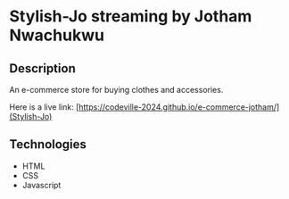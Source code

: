 # Stylish-Jo streaming by Jotham Nwachukwu

## Description

An e-commerce store for buying clothes and accessories.

Here is a live link: [https://codeville-2024.github.io/e-commerce-jotham/](Stylish-Jo)

## Technologies
* HTML
* CSS
* Javascript
